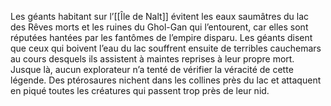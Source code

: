 Les géants habitant sur l’[[Île de Nalt]] évitent les eaux saumâtres du lac des Rêves morts et les ruines du Ghol-Gan qui l’entourent, car elles sont réputées hantées par les fantômes de l’empire disparu. Les géants disent que ceux qui boivent l’eau du lac souffrent ensuite de terribles cauchemars au cours desquels ils assistent à maintes reprises à leur propre mort. Jusque là, aucun explorateur n’a tenté de vérifier la véracité de cette légende. Des ptérosaures nichent dans les collines près du lac et attaquent en piqué toutes les créatures qui passent trop près de leur nid.
